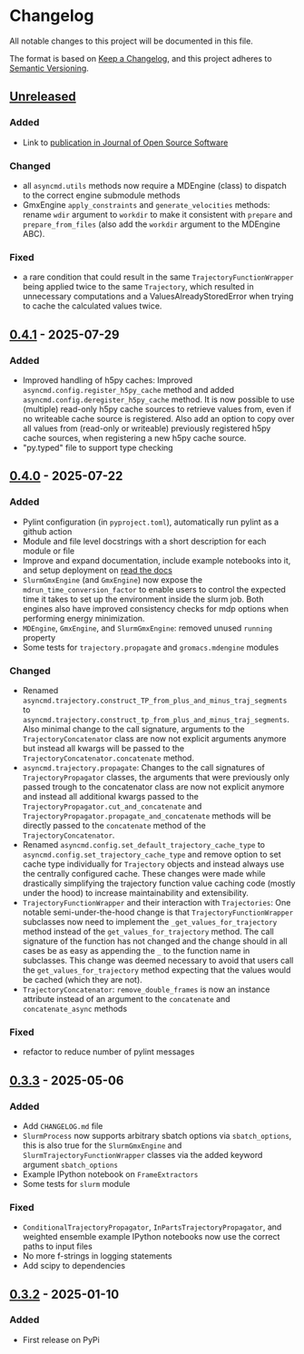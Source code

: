 # Changelog

All notable changes to this project will be documented in this file.

The format is based on [Keep a Changelog](https://keepachangelog.com/en/1.1.0/),
and this project adheres to [Semantic Versioning](https://semver.org/spec/v2.0.0.html).

## [Unreleased]

### Added

- Link to [publication in Journal of Open Source Software](https://doi.org/10.21105/joss.08321)

### Changed

- all `asyncmd.utils` methods now require a MDEngine (class) to dispatch to the correct engine submodule methods
- GmxEngine `apply_constraints` and `generate_velocities` methods: rename `wdir` argument to `workdir` to make it consistent with `prepare` and `prepare_from_files` (also add the `workdir` argument to the MDEngine ABC).

### Fixed

- a rare condition that could result in the same `TrajectoryFunctionWrapper` being applied twice to the same `Trajectory`, which resulted in unnecessary computations and a ValuesAlreadyStoredError when trying to cache the calculated values twice.

## [0.4.1] - 2025-07-29

### Added

- Improved handling of h5py caches: Improved `asyncmd.config.register_h5py_cache` method and added `asyncmd.config.deregister_h5py_cache` method. It is now possible to use (multiple) read-only h5py cache sources to retrieve values from, even if no writeable cache source is registered. Also add an option to copy over all values from (read-only or writeable) previously registered h5py cache sources, when registering a new h5py cache source.
- "py.typed" file to support type checking

## [0.4.0] - 2025-07-22

### Added

- Pylint configuration (in `pyproject.toml`), automatically run pylint as a github action
- Module and file level docstrings with a short description for each module or file
- Improve and expand documentation, include example notebooks into it, and setup deployment on [read the docs](https://asyncmd.readthedocs.io/en/latest/)
- `SlurmGmxEngine` (and `GmxEngine`) now expose the `mdrun_time_conversion_factor` to enable users to control the expected time it takes to set up the environment inside the slurm job. Both engines also have improved consistency checks for mdp options when performing energy minimization.
- `MDEngine`, `GmxEngine`, and `SlurmGmxEngine`: removed unused `running` property
- Some tests for `trajectory.propagate` and `gromacs.mdengine` modules

### Changed

- Renamed `asyncmd.trajectory.construct_TP_from_plus_and_minus_traj_segments` to `asyncmd.trajectory.construct_tp_from_plus_and_minus_traj_segments`. Also minimal change to the call signature, arguments to the `TrajectoryConcatenator` class are now not explicit arguments anymore but instead all kwargs will be passed to the `TrajectoryConcatenator.concatenate` method.
- `asyncmd.trajectory.propagate`: Changes to the call signatures of `TrajectoryPropagator` classes, the arguments that were previously only passed trough to the concatenator class are now not explicit anymore and instead all additional kwargs passed to the `TrajectoryPropagator.cut_and_concatenate` and `TrajectoryPropagator.propagate_and_concatenate` methods will be directly passed to the `concatenate` method of the `TrajectoryConcatenator`.
- Renamed `asyncmd.config.set_default_trajectory_cache_type` to `asyncmd.config.set_trajectory_cache_type` and remove option to set cache type individually for `Trajectory` objects and instead always use the centrally configured cache. These changes were made while drastically simplifying the trajectory function value caching code (mostly under the hood) to increase maintainability and extensibility.
- `TrajectoryFunctionWrapper` and their interaction with `Trajectories`: One notable semi-under-the-hood change is that `TrajectoryFunctionWrapper` subclasses now need to implement the `_get_values_for_trajectory` method instead of the `get_values_for_trajectory` method. The call signature of the function has not changed and the change should in all cases be as easy as appending the `_` to the function name in subclasses. This change was deemed necessary to avoid that users call the `get_values_for_trajectory` method expecting that the values would be cached (which they are not).
- `TrajectoryConcatenator`: `remove_double_frames` is now an instance attribute instead of an argument to the `concatenate` and `concatenate_async` methods

### Fixed

- refactor to reduce number of pylint messages

## [0.3.3] - 2025-05-06

### Added

- Add `CHANGELOG.md` file
- `SlurmProcess` now supports arbitrary sbatch options via `sbatch_options`, this is also true for the `SlurmGmxEngine` and `SlurmTrajectoryFunctionWrapper` classes via the added keyword argument `sbatch_options`
- Example IPython notebook on `FrameExtractors`
- Some tests for `slurm` module

### Fixed

- `ConditionalTrajectoryPropagator`, `InPartsTrajectoryPropagator`, and weighted ensemble example IPython notebooks now use the correct paths to input files
- No more f-strings in logging statements
- Add scipy to dependencies

## [0.3.2] - 2025-01-10

### Added

- First release on PyPi


[unreleased]: https://github.com/bio-phys/asyncmd/compare/v0.4.1...HEAD
[0.4.1]: https://github.com/bio-phys/asyncmd/compare/v0.4.0...v0.4.1
[0.4.0]: https://github.com/bio-phys/asyncmd/compare/v0.3.3...v0.4.0
[0.3.3]: https://github.com/bio-phys/asyncmd/compare/v0.3.2...v0.3.3
[0.3.2]: https://github.com/bio-phys/asyncmd/releases/tag/v0.3.2

